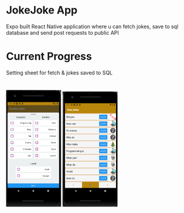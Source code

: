 # JokeJoke App
Expo built React Native application where u can fetch jokes, save to sql database and send post requests to public API



# Current Progress
Setting sheet for fetch & jokes saved to SQL
#
<img src="assets/JokeJokeSettings.png" alt="settings" width="150"/> <img src="assets/JokeJokeListing.png" alt="listing" width="150"/>
#
